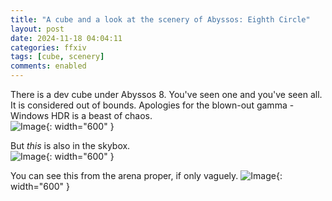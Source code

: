 ```yaml
---
title: "A cube and a look at the scenery of Abyssos: Eighth Circle"
layout: post
date: 2024-11-18 04:04:11
categories: ffxiv
tags: [cube, scenery]
comments: enabled
---
```

There is a dev cube under Abyssos 8. You've seen one and you've seen all. It is considered out of bounds. Apologies for the blown-out gamma - Windows HDR is a beast of chaos.  
![Image](/Abyssos_8_3.png){: width="600" }  

But *this* is also in the skybox.  
![Image](/Abyssos_8_1.png){: width="600" }  

You can see this from the arena proper, if only vaguely.
![Image](/Abyssos_8_2.png){: width="600" }  


